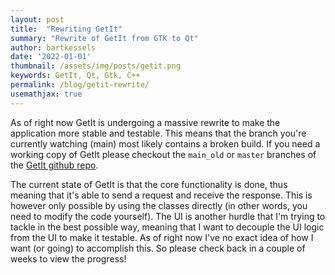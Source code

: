 ```yaml
---
layout: post
title:  "Rewriting GetIt"
summary: "Rewrite of GetIt from GTK to Qt"
author: bartkessels
date: '2022-01-01'
thumbnail: /assets/img/posts/getit.png
keywords: GetIt, Qt, Gtk, C++
permalink: /blog/getit-rewrite/
usemathjax: true
---
```


As of right now GetIt is undergoing a massive rewrite to make the application more stable and
testable. This means that the branch you're currently watching (main) most likely contains a
broken build. If you need a working copy of GetIt please checkout the `main_old` or `master`
branches of the [GetIt github repo](https://github.com/bartkessels/GetIt).

The current state of GetIt is that the core functionality is done, thus meaning that it's able
to send a request and receive the response. This is however only possible by using the classes
directly (in other words, you need to modify the code yourself). The UI is another hurdle that
I'm trying to tackle in the best possible way, meaning that I want to decouple the UI logic from
the UI to make it testable. As of right now I've no exact idea of how I want (or going) to
accomplish this. So please check back in a couple of weeks to view the progress!